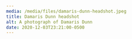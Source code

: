 ```yaml
---
media: /media/files/damaris-dunn-headshot.jpeg
title: Damaris Dunn headshot
alt: A photograph of Damaris Dunn
date: 2020-12-03T23:21:00-0500
---
```

